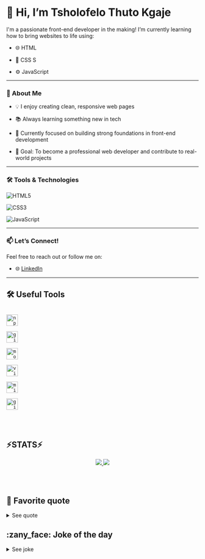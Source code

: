 # 👋 Hi, I’m Tsholofelo Thuto Kgaje

I'm a passionate front-end developer in the making! I’m currently learning how to bring websites to life using:

- 🌐 HTML

- 🎨 CSS
S
- ⚙️ JavaScript

---

### 🚀 About Me

- 💡 I enjoy creating clean, responsive web pages

- 📚 Always learning something new in tech

- 🌱 Currently focused on building strong foundations in front-end development

- 🎯 Goal: To become a professional web developer and contribute to real-world projects

---

### 🛠️ Tools & Technologies

![HTML5](https://img.shields.io/badge/-HTML5-E34F26?style=flat-square&logo=html5&logoColor=white)

![CSS3](https://img.shields.io/badge/-CSS3-1572B6?style=flat-square&logo=css3&logoColor=white)

![JavaScript](https://img.shields.io/badge/-JavaScript-F7DF1E?style=flat-square&logo=javascript&logoColor=black)

---

### 📫 Let’s Connect!

Feel free to reach out or follow me on:

- 🌐 [LinkedIn](https://www.linkedin.com/in/tsholofelo-kgaje)

---

<h2>🛠️ Useful Tools</h2>

<code> <img title="npm" alt="npm" width="30px" src="https://cdn.jsdelivr.net/gh/devicons/devicon/icons/npm/npm-original-wordmark.svg"></code>

<code><img title="Git" alt="git" width="30px" src="https://cdn.jsdelivr.net/gh/devicons/devicon/icons/git/git-original.svg"></code>

<code><img title="Mozilla Firefox" alt="mozilla firefox" width="30px" src="https://cdn.jsdelivr.net/gh/devicons/devicon/icons/firefox/firefox-original.svg"></code>

<code><img title="VS Code" alt="visual studio code" width="30px" src="https://cdn.jsdelivr.net/gh/devicons/devicon/icons/vscode/vscode-original.svg"></code>

<code><img title="MS Windows" alt="microsoft windows" width="30px" src="https://cdn.jsdelivr.net/gh/devicons/devicon/icons/windows8/windows8-original.svg"></code>

<code><img title="GitHub" alt="github" width="30px" src="https://cdn.jsdelivr.net/gh/devicons/devicon/icons/github/github-original.svg"></code>

</br></br>

<h2>⚡STATS⚡</h2>

<p align="center">

<a href="https://github.com/tsholo-thuto/">

<img src="https://github-readme-stats.vercel.app/api?username=tsholo-thuto&theme=tokyonight&show_icons=true&hide_border=false&count_private=true">

<img src="https://github-readme-stats.vercel.app/api/top-langs/?username=tsholo-thuto&hide=c%23,powershell,Mathematica,Ruby,Objective-C,Objective-C%2b%2b,Cuda&title_color=61dafb&text_color=ffffff&icon_color=61dafb&bg_color=20232a&langs_count=8&layout=compact&border_color=61dafb&hide_border=true" />

</a>

</p>

</br></br>

<h2>💭 Favorite quote</h2>

<details>

<summary>See quote</summary>

<a href="https://github.com/piyushsuthar/github-readme-quotes">

<img src="https://quotes-github-readme.vercel.app/api?type=horizontal&theme=tokyonight" alt="quotes card">

</a>

</details>

<h2>:zany_face: Joke of the day</h2>

<details>

<summary>See joke</summary>

<a href="https://github.com/ABSphreak/readme-jokes">

<img src="https://readme-jokes.vercel.app/api?theme=tokyonight&hideBorder" alt="Jokes Card" />

</a>

</details>

